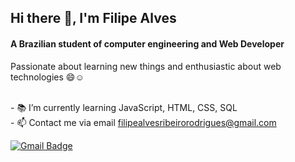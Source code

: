 ## Hi there 👋, I'm Filipe Alves

#### A Brazilian student of computer engineering and Web Developer
Passionate about learning new things and enthusiastic about web technologies 😄☺️

<br>- 📚  I’m currently learning JavaScript, HTML, CSS, SQL
<br>- 📫 Contact me via email filipealvesribeirorodrigues@gmail.com


[![Gmail Badge](https://img.shields.io/badge/-filipealvesribeirorodrigues@gmail.com-c14438?style=flat-square&logo=Gmail&logoColor=white&link=mailto:filipealvesribeirorodrigues@gmail.com)](mailto:filipealvesribeirorodrigues@gmail.com)
